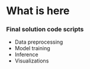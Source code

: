 # What is here

### Final solution code scripts

- Data preprocessing
- Model training
- Inference
- Visualizations